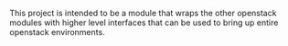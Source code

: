 This project is intended to be a module that wraps the other
openstack modules with higher level interfaces that can be used to
bring up entire openstack environments.
